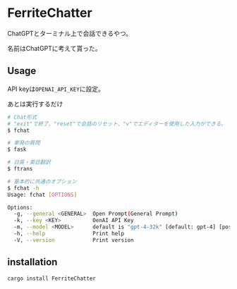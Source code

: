 # FerriteChatter

ChatGPTとターミナル上で会話できるやつ。

名前はChatGPTに考えて貰った。

## Usage
API keyは`OPENAI_API_KEY`に設定。

あとは実行するだけ

```bash
# Chat形式
# "exit"で終了、"reset"で会話のリセット、"v"でエディターを使用した入力ができる。
$ fchat

# 単発の質問
$ fask

# 日英・英日翻訳
$ ftrans

# 基本的に共通のオプション
$ fchat -h
Usage: fchat [OPTIONS]

Options:
  -g, --general <GENERAL>  Open Prompt(General Prompt)
  -k, --key <KEY>          OenAI API Key
  -m, --model <MODEL>      default is "gpt-4-32k" [default: gpt-4] [possible values: gpt-4, gpt-4-0314, gpt-4-0613, gpt-4-32k, gpt-4-32k-0613, gpt-3.5-turbo, gpt-3.5-turbo-16k, gpt-3.5-turbo-0301, gpt-3.5-turbo-0613, gpt-3.5-turbo-16k-0613]
  -h, --help               Print help
  -V, --version            Print version
```

## installation

```bash
cargo install FerriteChatter
```
